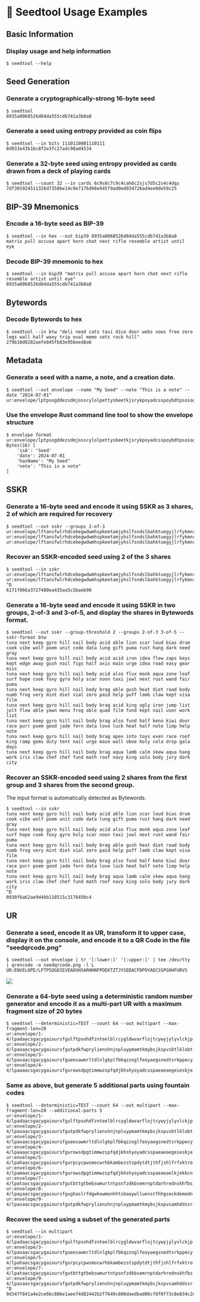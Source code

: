 # 🌱 Seedtool Usage Examples

## Basic Information

### Display usage and help information

```
$ seedtool --help
```

## Seed Generation

### Generate a cryptographically-strong 16-byte seed

```
$ seedtool
8935a8068526d84da555cdb741a3b8a8
```

### Generate a seed using entropy provided as coin flips

```
$ seedtool --in bits 1110110001110111
8d933e43b1bc8f2e3fc27adc98ad4534
```

### Generate a 32-byte seed using entropy provided as cards drawn from a deck of playing cards

```
$ seedtool --count 32 --in cards 6c9s8c7c9c4cah6c2sjs7d5c2s4c4dqs
7df301924511326d7350be14c9e7176d98e945f9ad0ed034726ad4ee0de59c25
```

## BIP-39 Mnemonics

### Encode a 16-byte seed as BIP-39

```
$ seedtool --in hex --out bip39 8935a8068526d84da555cdb741a3b8a8
matrix pull accuse apart horn chat next rifle resemble artist until eye
```

### Decode BIP-39 mnemonic to hex

```
$ seedtool --in bip39 "matrix pull accuse apart horn chat next rifle resemble artist until eye"
8935a8068526d84da555cdb741a3b8a8
```

## Bytewords

### Decode Bytewords to hex

```
$ seedtool --in btw "deli need cats taxi dice door webs vows free zero legs wall half waxy trip oval memo sets rock hill"
279b18d0282aefe845fb83e956eed8a6
```

## Metadata

### Generate a seed with a name, a note, and a creation date.

```
$ seedtool --out envelope --name "My Seed" --note "This is a note" --date "2024-07-01"
ur:envelope/lptpsogddezsdmjosscylolpettysbeetkjsrykpoyadcsspoybdtpsoiogtkkcxguihihieoybetpsosecyiylywnlaoyaatpsojtghisinjkcxinjkcxhscxjtjljyihmhyktswe
```

### Use the envelope Rust command line tool to show the envelope structure

```
$ envelope format ur:envelope/lptpsogddezsdmjosscylolpettysbeetkjsrykpoyadcsspoybdtpsoiogtkkcxguihihieoybetpsosecyiylywnlaoyaatpsojtghisinjkcxinjkcxhscxjtjljyihmhyktswe
Bytes(16) [
    'isA': 'Seed'
    'date': 2024-07-01
    'hasName': "My Seed"
    'note': "This is a note"
]
```

## SSKR

### Generate a 16-byte seed and encode it using SSKR as 3 shares, 2 of which are required for recovery

```
$ seedtool --out sskr --groups 2-of-3
ur:envelope/lftansfwlrhdcebegwdwmhspkeetamjyhslfsndslbahktuegyjlrfykmnrtltrdidwmsbgsbszojyesdmvwenehfnbblasrgdjoleahsofdlsiydybzctnenntoyteenehddatansfphdcxjtgtvdfszogdeoykntftcylsdecnrpknwnmwinsgfhhtptrfisbgcxrngldyjslooyamtpsotantkphddagluraeadaevwhpeshdrdjnzsfrlaeokpjzkevyemceurmegurefzpmwtrnlphproytjtfdrnfgfxcwykts
ur:envelope/lftansfwlrhdcebegwdwmhspkeetamjyhslfsndslbahktuegyjlrfykmnrtltrdidwmsbgsbszojyesdmvwenehfnbblasrgdjoleahsofdlsiydybzctnenntoyteenehddatansfphdcxjtgtvdfszogdeoykntftcylsdecnrpknwnmwinsgfhhtptrfisbgcxrngldyjslooyamtpsotantkphddagluraeadadtbdesersehoeoyiacnhtpmdrdwnyzmtsiycmdecxwminzejsvlhfgrkpiakteofxsrhdplck
ur:envelope/lftansfwlrhdcebegwdwmhspkeetamjyhslfsndslbahktuegyjlrfykmnrtltrdidwmsbgsbszojyesdmvwenehfnbblasrgdjoleahsofdlsiydybzctnenntoyteenehddatansfphdcxjtgtvdfszogdeoykntftcylsdecnrpknwnmwinsgfhhtptrfisbgcxrngldyjslooyamtpsotantkphddagluraeadaolsrytdlgrlvsgsluutvyuevtuochrfmerplronlrbtfmwpfrgafpfezsjyenrsgsnytkweoe
```

### Recover an SSKR-encoded seed using 2 of the 3 shares

```
$ seedtool --in sskr
ur:envelope/lftansfwlrhdcebegwdwmhspkeetamjyhslfsndslbahktuegyjlrfykmnrtltrdidwmsbgsbszojyesdmvwenehfnbblasrgdjoleahsofdlsiydybzctnenntoyteenehddatansfphdcxjtgtvdfszogdeoykntftcylsdecnrpknwnmwinsgfhhtptrfisbgcxrngldyjslooyamtpsotantkphddagluraeadaevwhpeshdrdjnzsfrlaeokpjzkevyemceurmegurefzpmwtrnlphproytjtfdrnfgfxcwykts
ur:envelope/lftansfwlrhdcebegwdwmhspkeetamjyhslfsndslbahktuegyjlrfykmnrtltrdidwmsbgsbszojyesdmvwenehfnbblasrgdjoleahsofdlsiydybzctnenntoyteenehddatansfphdcxjtgtvdfszogdeoykntftcylsdecnrpknwnmwinsgfhhtptrfisbgcxrngldyjslooyamtpsotantkphddagluraeadaolsrytdlgrlvsgsluutvyuevtuochrfmerplronlrbtfmwpfrgafpfezsjyenrsgsnytkweoe
^D
6171f066a3727480ea435aa5c5baeb90
```

### Generate a 16-byte seed and encode it using SSKR in two groups, 2-of-3 and 3-of-5, and display the shares in Bytewords format.

```
$ seedtool --out sskr --group-threshold 2 --groups 2-of-3 3-of-5 --sskr-format btw
tuna next keep gyro hill nail body acid able lion scar loud bias drum cook vibe wolf poem unit code data lung gift puma rust hang dark need gray
tuna next keep gyro hill nail body acid acid iron idea flew zaps keys kept edge away gush nail figs half axis main urge idea road easy gear miss
tuna next keep gyro hill nail body acid also flux monk aqua zone leaf surf hope cook foxy gyro holy scar noon taxi jowl next rust wand fair puma
tuna next keep gyro hill nail body brag able gush heat diet road body numb frog very mint diet vial zero paid help puff lamb claw kept visa film
tuna next keep gyro hill nail body brag acid king ugly iron jump list jolt flew able yawn menu frog able quad film fund kept nail user work list
tuna next keep gyro hill nail body brag also fund half keno kiwi door race purr poem good jade fern data love luck heat half note limp help note
tuna next keep gyro hill nail body brag apex into toys even race roof king ramp gems duty tent nail urge maze wall oboe holy cola drop gala days
tuna next keep gyro hill nail body brag aqua lamb calm skew aqua hang work iris claw chef chef fund math roof navy king solo body jury dark city
```

### Recover an SSKR-encoded seed using 2 shares from the first group and 3 shares from the second group.

The input format is automatically detected as Bytewords.

```
$ seedtool --in sskr
tuna next keep gyro hill nail body acid able lion scar loud bias drum cook vibe wolf poem unit code data lung gift puma rust hang dark need gray
tuna next keep gyro hill nail body acid also flux monk aqua zone leaf surf hope cook foxy gyro holy scar noon taxi jowl next rust wand fair puma
tuna next keep gyro hill nail body brag able gush heat diet road body numb frog very mint diet vial zero paid help puff lamb claw kept visa film
tuna next keep gyro hill nail body brag also fund half keno kiwi door race purr poem good jade fern data love luck heat half note limp help note
tuna next keep gyro hill nail body brag aqua lamb calm skew aqua hang work iris claw chef chef fund math roof navy king solo body jury dark city
^D
0930f6a62ae9d4bb118515c3176450c4
```

## UR

### Generate a seed, encode it as UR, transform it to upper case, display it on the console, and encode it to a QR Code in the file "seedqrcode.png"

```
$ seedtool --out envelope | tr '[:lower:]' '[:upper:]' | tee /dev/tty | qrencode -o seedqrcode.png -l L
UR:ENVELOPE/LFTPSOGDIEVEADGHSARHHNFPDEKTZTJYSEDACFDPOYADCSSPGOHFURVS
```

![](images/seedqrcode.png)

### Generate a 64-byte seed using a deterministic random number generator and encode it as a multi-part UR with a maximum fragment size of 20 bytes

```
$ seedtool --deterministic=TEST --count 64 --out multipart --max-fragment-len=20
ur:envelope/1-4/lpadaacsgacygaioursfgulftpsohdfznteelblrcygldwvarflojtcywyjylyvlckjp
ur:envelope/2-4/lpaoaacsgacygaioursfgutpdkfwprylienshnjnpluypmamtkmybsjkspvsbtlklobt
ur:envelope/3-4/lpaxaacsgacygaioursfgueesawmrltdlnlgkplfbkqzzoglfeoyaegsnedtsrkppecy
ur:envelope/4-4/lpaaaacsgacygaioursfgurowsdpgtimmwzspfqdjkhshyoyadcsspaeaeaegeiesbje
```

### Same as above, but generate 5 additional parts using fountain codes

```
$ seedtool --deterministic=TEST --count 64 --out multipart --max-fragment-len=20 --additional-parts 5
ur:envelope/1-4/lpadaacsgacygaioursfgulftpsohdfznteelblrcygldwvarflojtcywyjylyvlckjp
ur:envelope/2-4/lpaoaacsgacygaioursfgutpdkfwprylienshnjnpluypmamtkmybsjkspvsbtlklobt
ur:envelope/3-4/lpaxaacsgacygaioursfgueesawmrltdlnlgkplfbkqzzoglfeoyaegsnedtsrkppecy
ur:envelope/4-4/lpaaaacsgacygaioursfgurowsdpgtimmwzspfqdjkhshyoyadcsspaeaeaegeiesbje
ur:envelope/5-4/lpahaacsgacygaioursfgurpcycpwsmocwrhbkambezstspdytdtjthfjshlfrfxktro
ur:envelope/6-4/lpamaacsgacygaioursfgurowsdpgtimmwzspfqdjkhshyoyadcsspaeaeaelkjekkcn
ur:envelope/7-4/lpataacsgacygaioursfgutbttgtbebswmurtntpsnfzdkbsemrnptdarhrednskhfbs
ur:envelope/8-4/lpayaacsgacygaioursfgughaslrfdgwkowmonhhtsbaaywlluenstfhhgseckdemodn
ur:envelope/9-4/lpasaacsgacygaioursfgutpdkfwprylienshnjnpluypmamtkmybsjkspvsamhddssr
```

### Recover the seed using a subset of the generated parts

```
$ seedtool --in multipart
ur:envelope/1-4/lpadaacsgacygaioursfgulftpsohdfznteelblrcygldwvarflojtcywyjylyvlckjp
ur:envelope/3-4/lpaxaacsgacygaioursfgueesawmrltdlnlgkplfbkqzzoglfeoyaegsnedtsrkppecy
ur:envelope/5-4/lpahaacsgacygaioursfgurpcycpwsmocwrhbkambezstspdytdtjthfjshlfrfxktro
ur:envelope/7-4/lpataacsgacygaioursfgutbttgtbebswmurtntpsnfzdkbsemrnptdarhrednskhfbs
ur:envelope/9-4/lpasaacsgacygaioursfgutpdkfwprylienshnjnpluypmamtkmybsjkspvsamhddssr
^D
9d347f841a4e2ce6bc886e1aee74d82442b2f7649c606daedbad06cf8f0f73c8e834c2ebb7d2868d75820ab4fb4e45a1004c9f29b8ef2d4d6a94fab0b373615e
```
